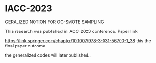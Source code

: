 # IACC-2023

GERALIZED NOTION FOR OC-SMOTE SAMPLING

This research was published in IACC-2023 conference: Paper link : 

https://link.springer.com/chapter/10.1007/978-3-031-56700-1_38
this the final paper outcome

the generalized codes will later published..


